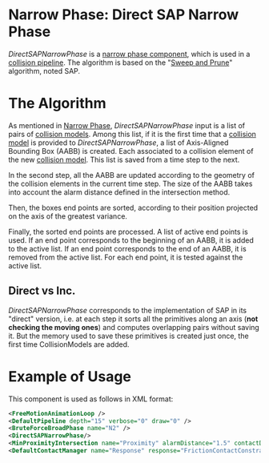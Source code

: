 Narrow Phase: Direct SAP Narrow Phase
=====================================

_DirectSAPNarrowPhase_ is a [narrow phase component](https://www.sofa-framework.org/community/doc/using-sofa/components/collisions/narrowphases/narrowphase), which is used in a [collision pipeline](https://www.sofa-framework.org/community/doc/using-sofa/components/collisions/pipelines/collisionpipeline).
The algorithm is based on the "[Sweep and Prune](https://en.wikipedia.org/wiki/Sweep_and_prune)" algorithm, noted SAP.

The Algorithm
=============

As mentioned in [Narrow Phase](https://www.sofa-framework.org/community/doc/using-sofa/components/collisions/narrowphases/narrowphase), _DirectSAPNarrowPhase_ input is a list of pairs of [collision models](https://www.sofa-framework.org/community/doc/using-sofa/components/collisions/collisionmodels/).
Among this list, if it is the first time that a [collision model](https://www.sofa-framework.org/community/doc/using-sofa/components/collisions/collisionmodels/collisionmodels) is provided to _DirectSAPNarrowPhase_, a list of Axis-Aligned Bounding Box (AABB) is created.
Each associated to a collision element of the new [collision model](https://www.sofa-framework.org/community/doc/using-sofa/components/collisions/collisionmodels/).
This list is saved from a time step to the next.

In the second step, all the AABB are updated according to the geometry of the collision elements in the current time step.
The size of the AABB takes into account the alarm distance defined in the intersection method.

Then, the boxes end points are sorted, according to their position projected on the axis of the greatest variance.

Finally, the sorted end points are processed.
A list of active end points is used.
If an end point corresponds to the beginning of an AABB, it is added to the active list.
If an end point corresponds to the end of an AABB, it is removed from the active list.
For each end point, it is tested against the active list.

Direct vs Inc.
--------------

_DirectSAPNarrowPhase_ corresponds to the implementation of SAP in its "direct" version, i.e. at each step it sorts all the primitives along an axis (**not checking the moving ones**) and computes overlapping pairs without saving it.
But the memory used to save these primitives is created just once, the first time CollisionModels are added.

Example of Usage
================

This component is used as follows in XML format:

```xml
<FreeMotionAnimationLoop />
<DefaultPipeline depth="15" verbose="0" draw="0" />
<BruteForceBroadPhase name="N2" />
<DirectSAPNarrowPhase/>
<MinProximityIntersection name="Proximity" alarmDistance="1.5" contactDistance="1" />
<DefaultContactManager name="Response" response="FrictionContactConstraint" />
```